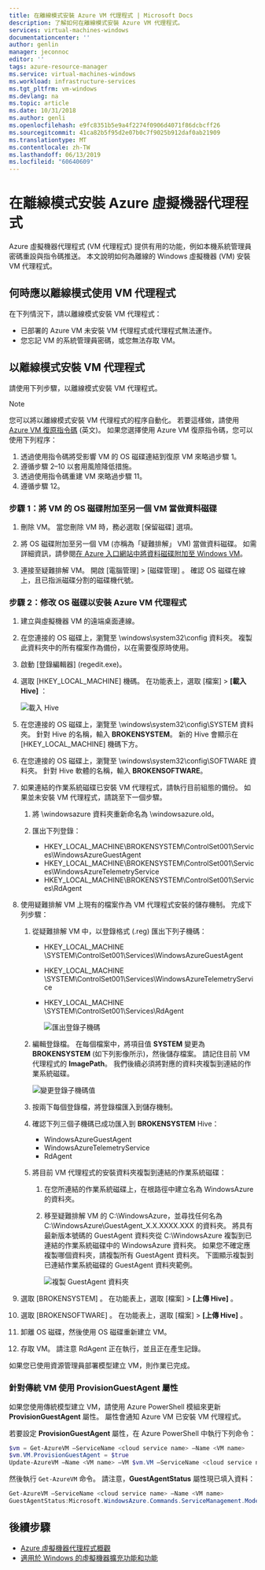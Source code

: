 ```yaml
---
title: 在離線模式安裝 Azure VM 代理程式 | Microsoft Docs
description: 了解如何在離線模式安裝 Azure VM 代理程式。
services: virtual-machines-windows
documentationcenter: ''
author: genlin
manager: jeconnoc
editor: ''
tags: azure-resource-manager
ms.service: virtual-machines-windows
ms.workload: infrastructure-services
ms.tgt_pltfrm: vm-windows
ms.devlang: na
ms.topic: article
ms.date: 10/31/2018
ms.author: genli
ms.openlocfilehash: e9fc8351b5e9a4f2274f0906d4071f86dcbcff26
ms.sourcegitcommit: 41ca82b5f95d2e07b0c7f9025b912daf0ab21909
ms.translationtype: MT
ms.contentlocale: zh-TW
ms.lasthandoff: 06/13/2019
ms.locfileid: "60640609"
---
```

# <a name="install-the-azure-virtual-machine-agent-in-offline-mode"></a>在離線模式安裝 Azure 虛擬機器代理程式 

Azure 虛擬機器代理程式 (VM 代理程式) 提供有用的功能，例如本機系統管理員密碼重設與指令碼推送。 本文說明如何為離線的 Windows 虛擬機器 (VM) 安裝 VM 代理程式。 

## <a name="when-to-use-the-vm-agent-in-offline-mode"></a>何時應以離線模式使用 VM 代理程式

在下列情況下，請以離線模式安裝 VM 代理程式：

- 已部署的 Azure VM 未安裝 VM 代理程式或代理程式無法運作。
- 您忘記 VM 的系統管理員密碼，或您無法存取 VM。

## <a name="how-to-install-the-vm-agent-in-offline-mode"></a>以離線模式安裝 VM 代理程式

請使用下列步驟，以離線模式安裝 VM 代理程式。

> [!NOTE]
> 您可以將以離線模式安裝 VM 代理程式的程序自動化。
> 若要這樣做，請使用 [Azure VM 復原指令碼](https://github.com/Azure/azure-support-scripts/blob/master/VMRecovery/ResourceManager/README.md) \(英文\)。 如果您選擇使用 Azure VM 復原指令碼，您可以使用下列程序：
> 1. 透過使用指令碼將受影響 VM 的 OS 磁碟連結到復原 VM 來略過步驟 1。
> 2. 遵循步驟 2–10 以套用風險降低措施。
> 3. 透過使用指令碼重建 VM 來略過步驟 11。
> 4. 遵循步驟 12。

### <a name="step-1-attach-the-os-disk-of-the-vm-to-another-vm-as-a-data-disk"></a>步驟 1：將 VM 的 OS 磁碟附加至另一個 VM 當做資料磁碟

1.  刪除 VM。 當您刪除 VM 時，務必選取 [保留磁碟]  選項。

2.  將 OS 磁碟附加至另一個 VM (亦稱為「疑難排解」  VM) 當做資料磁碟。 如需詳細資訊，請參閱[在 Azure 入口網站中將資料磁碟附加至 Windows VM](../windows/attach-managed-disk-portal.md)。

3.  連接至疑難排解 VM。 開啟 [電腦管理]   > [磁碟管理]  。 確認 OS 磁碟在線上，且已指派磁碟分割的磁碟機代號。

### <a name="step-2-modify-the-os-disk-to-install-the-azure-vm-agent"></a>步驟 2：修改 OS 磁碟以安裝 Azure VM 代理程式

1.  建立與虛擬機器 VM 的遠端桌面連線。

2.  在您連接的 OS 磁碟上，瀏覽至 \windows\system32\config 資料夾。 複製此資料夾中的所有檔案作為備份，以在需要復原時使用。

3.  啟動 [登錄編輯器]  (regedit.exe)。

4.  選取 [HKEY_LOCAL_MACHINE]  機碼。 在功能表上，選取 [檔案]   >  **[載入 Hive]** ：

    ![載入 Hive](./media/install-vm-agent-offline/load-hive.png)

5.  在您連接的 OS 磁碟上，瀏覽至 \windows\system32\config\SYSTEM 資料夾。 針對 Hive 的名稱，輸入 **BROKENSYSTEM**。 新的 Hive 會顯示在 [HKEY_LOCAL_MACHINE]  機碼下方。

6.  在您連接的 OS 磁碟上，瀏覽至 \windows\system32\config\SOFTWARE 資料夾。 針對 Hive 軟體的名稱，輸入 **BROKENSOFTWARE**。

7. 如果連結的作業系統磁碟已安裝 VM 代理程式，請執行目前組態的備份。 如果並未安裝 VM 代理程式，請跳至下一個步驟。
      
    1. 將 \windowsazure 資料夾重新命名為 \windowsazure.old。

    2. 匯出下列登錄：
        - HKEY_LOCAL_MACHINE\BROKENSYSTEM\ControlSet001\Services\WindowsAzureGuestAgent
        - HKEY_LOCAL_MACHINE\BROKENSYSTEM\\ControlSet001\Services\WindowsAzureTelemetryService
        - HKEY_LOCAL_MACHINE\BROKENSYSTEM\ControlSet001\Services\RdAgent

8.  使用疑難排解 VM 上現有的檔案作為 VM 代理程式安裝的儲存機制。 完成下列步驟：

    1. 從疑難排解 VM 中，以登錄格式 (.reg) 匯出下列子機碼： 
        - HKEY_LOCAL_MACHINE  \SYSTEM\ControlSet001\Services\WindowsAzureGuestAgent
        - HKEY_LOCAL_MACHINE  \SYSTEM\ControlSet001\Services\WindowsAzureTelemetryService
        - HKEY_LOCAL_MACHINE  \SYSTEM\ControlSet001\Services\RdAgent

          ![匯出登錄子機碼](./media/install-vm-agent-offline/backup-reg.png)

    2. 編輯登錄檔。 在每個檔案中，將項目值 **SYSTEM** 變更為 **BROKENSYSTEM** (如下列影像所示)，然後儲存檔案。 請記住目前 VM 代理程式的 **ImagePath**。 我們後續必須將對應的資料夾複製到連結的作業系統磁碟。 

        ![變更登錄子機碼值](./media/install-vm-agent-offline/change-reg.png)

    3. 按兩下每個登錄檔，將登錄檔匯入到儲存機制。

    4. 確認下列三個子機碼已成功匯入到 **BROKENSYSTEM** Hive：
        - WindowsAzureGuestAgent
        - WindowsAzureTelemetryService
        - RdAgent

    5. 將目前 VM 代理程式的安裝資料夾複製到連結的作業系統磁碟： 

        1.  在您所連結的作業系統磁碟上，在根路徑中建立名為 WindowsAzure 的資料夾。

        2.  移至疑難排解 VM 的 C:\WindowsAzure，並尋找任何名為 C:\WindowsAzure\GuestAgent_X.X.XXXX.XXX 的資料夾。 將具有最新版本號碼的 GuestAgent 資料夾從 C:\WindowsAzure 複製到已連結的作業系統磁碟中的 WindowsAzure 資料夾。 如果您不確定應複製哪個資料夾，請複製所有 GuestAgent 資料夾。 下圖顯示複製到已連結作業系統磁碟的 GuestAgent 資料夾範例。

             ![複製 GuestAgent 資料夾](./media/install-vm-agent-offline/copy-files.png)

9.  選取 [BROKENSYSTEM]  。 在功能表上，選取 [檔案]   >  **[上傳 Hive]** 。

10.  選取 [BROKENSOFTWARE]  。 在功能表上，選取 [檔案]   >  **[上傳 Hive]** 。

11.  卸離 OS 磁碟，然後使用 OS 磁碟重新建立 VM。

12.  存取 VM。 請注意 RdAgent 正在執行，並且正在產生記錄。

如果您已使用資源管理員部署模型建立 VM，則作業已完成。

### <a name="use-the-provisionguestagent-property-for-classic-vms"></a>針對傳統 VM 使用 ProvisionGuestAgent 屬性

如果您使用傳統模型建立 VM，請使用 Azure PowerShell 模組來更新 **ProvisionGuestAgent** 屬性。 屬性會通知 Azure VM 已安裝 VM 代理程式。

若要設定 **ProvisionGuestAgent** 屬性，在 Azure PowerShell 中執行下列命令：

   ```powershell
   $vm = Get-AzureVM –ServiceName <cloud service name> –Name <VM name>
   $vm.VM.ProvisionGuestAgent = $true
   Update-AzureVM –Name <VM name> –VM $vm.VM –ServiceName <cloud service name>
   ```

然後執行 `Get-AzureVM` 命令。 請注意，**GuestAgentStatus** 屬性現已填入資料：

   ```powershell
   Get-AzureVM –ServiceName <cloud service name> –Name <VM name>
   GuestAgentStatus:Microsoft.WindowsAzure.Commands.ServiceManagement.Model.PersistentVMModel.GuestAgentStatus
   ```

## <a name="next-steps"></a>後續步驟

- [Azure 虛擬機器代理程式概觀](../extensions/agent-windows.md)
- [適用於 Windows 的虛擬機器擴充功能和功能](../extensions/features-windows.md)
